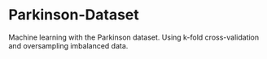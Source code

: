 # Parkinson-Dataset
Machine learning with the Parkinson dataset. Using k-fold cross-validation and oversampling imbalanced data.
